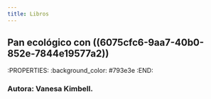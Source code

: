 ```yaml
---
title: Libros
---
```


## Pan ecológico con ((6075cfc6-9aa7-40b0-852e-7844e19577a2))
:PROPERTIES:
:background_color: #793e3e
:END:
### Autora: Vanesa Kimbell.
##
